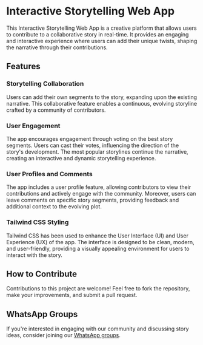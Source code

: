 # Interactive Storytelling Web App

This Interactive Storytelling Web App is a creative platform that allows users to contribute to a collaborative story in real-time. It provides an engaging and interactive experience where users can add their unique twists, shaping the narrative through their contributions.

## Features

### Storytelling Collaboration

Users can add their own segments to the story, expanding upon the existing narrative. This collaborative feature enables a continuous, evolving storyline crafted by a community of contributors.

### User Engagement

The app encourages engagement through voting on the best story segments. Users can cast their votes, influencing the direction of the story's development. The most popular storylines continue the narrative, creating an interactive and dynamic storytelling experience.

### User Profiles and Comments

The app includes a user profile feature, allowing contributors to view their contributions and actively engage with the community. Moreover, users can leave comments on specific story segments, providing feedback and additional context to the evolving plot.

### Tailwind CSS Styling

Tailwind CSS has been used to enhance the User Interface (UI) and User Experience (UX) of the app. The interface is designed to be clean, modern, and user-friendly, providing a visually appealing environment for users to interact with the story.

## How to Contribute

Contributions to this project are welcome! Feel free to fork the repository, make your improvements, and submit a pull request.

## WhatsApp Groups

If you're interested in engaging with our community and discussing story ideas, consider joining our [WhatsApp groups](https://cheetahlinks.com/news/).
